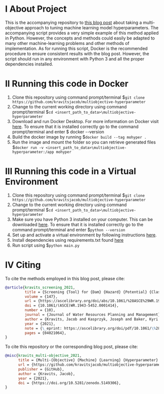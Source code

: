 # I About Project
This is the accompanying repository to [this blog post](https://kravitsjacob.github.io/multiobjective-hyperparameter/) about taking a multi-objective approach to tuning machine learning model hyperparameters. The accompanying script provides a very simple example of this method applied in Python. However, the concepts and methods could easily be adapted to many other machine-learning problems and other methods of implementation. As for running this script, Docker is the recommended procedure to ensure consistent results with the blog post. However, the script should run in any environment with Python 3 and all the proper dependencies installed. 

# II Running this code in Docker
1. Clone this repository using command prompt/terminal $```git clone https://github.com/kravitsjacob/multiobjective-hyperparameter``` 
2. Change to the current working directory using command prompt/terminal $```cd <insert_path_to_data>\multiobjective-hyperparameter```
3. Download and run Docker Desktop. For more information on Docker visit [here](https://docs.docker.com/desktop/). To ensure 
that it is installed correctly go to the command prompt/terminal and enter $ docker --version
4. Build the docker image by running $```docker build --tag mohyper .```
5. Run the image and mount the folder so you can retrieve generated files $```docker run -v <insert_path_to_data>\multiobjective-hyperparameter:/app mohyper``` 

# III Running this code in a Virtual Environment
1. Clone this repository using command prompt/terminal $```git clone https://github.com/kravitsjacob/multiobjective-hyperparameter```
2. Change to the current working directory using command prompt/terminal $```cd <insert_path_to_data>\multiobjective-hyperparameter```
3. Make sure you have Python 3 installed on your computer. This can be downloaded [here](https://www.python.org/downloads/). To ensure 
that it is installed correctly go to the command prompt/terminal and enter $```python --version```
4. Set up and activate a virtual environment by following instructions [here](https://packaging.python.org/guides/installing-using-pip-and-virtual-environments/). 
7. Install dependencies using requirements.txt found [here](https://packaging.python.org/guides/installing-using-pip-and-virtual-environments/#using-requirements-files)
8. Run script using $```python main.py```

# IV Citing
To cite the methods employed in this blog post, please cite:
```bibtex
@article{kravits_screening_2021,
         title = {Screening {Tool} for {Dam} {Hazard} {Potential} {Classification} {Using} {Machine} {Learning} and {Multiobjective} {Parameter} {Tuning}},
         volume = {147},
         url = {https://ascelibrary.org/doi/abs/10.1061/%28ASCE%29WR.1943-5452.0001414},
         doi = {10.1061/(ASCE)WR.1943-5452.0001414},
         number = {10},
         journal = {Journal of Water Resources Planning and Management},
         author = {Kravits, Jacob and Kasprzyk, Joseph and Baker, Kyri and Andreadis, Konstantinos},
         year = {2021},
         note = {\_eprint: https://ascelibrary.org/doi/pdf/10.1061/\%28ASCE\%29WR.1943-5452.0001414},
         pages = {04021064},
}
```

To cite this repository or the corresponding blog post, please cite:
```bibtex
@misc{kravits_multi-objective_2021,
      title = {Multi-{Objective} {Machine} {Learning} {Hyperparameter} {Tuning} ({Without} {Explicit} {Objective} {Weighting})},
      url = {https://github.com/kravitsjacob/multiobjective-hyperparameter},
      publisher = {GitHub},
      author = {Kravits, Jacob},
      year = {2021},
      doi = {https://doi.org/10.5281/zenodo.5149306},
}
```

